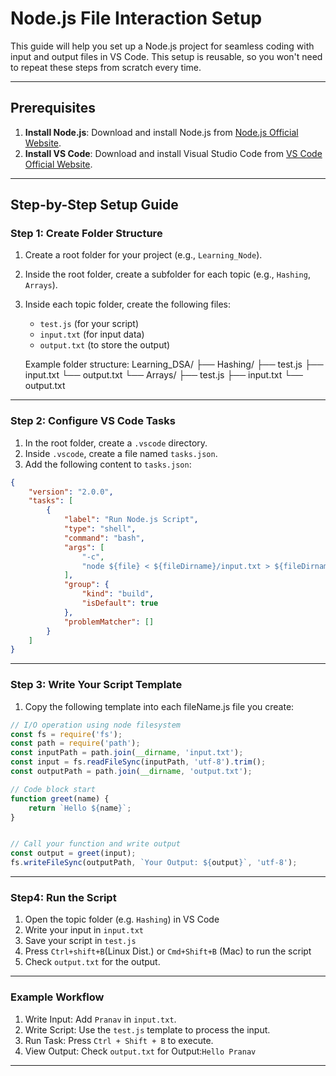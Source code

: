 # Node.js File Interaction Setup

This guide will help you set up a Node.js project for seamless coding with input
and output files in VS Code. This setup is reusable, so you won't need to repeat 
these steps from scratch every time.

---

## Prerequisites

1. **Install Node.js**: Download and install Node.js from 
                        [Node.js Official Website](https://nodejs.org/).
2. **Install VS Code**: Download and install Visual Studio Code from 
                     [VS Code Official Website](https://code.visualstudio.com/).

---

## Step-by-Step Setup Guide

### Step 1: Create Folder Structure
1. Create a root folder for your project (e.g., `Learning_Node`).

2. Inside the root folder, create a subfolder for each topic 
   (e.g., `Hashing`, `Arrays`).

3. Inside each topic folder, create the following files:
   - `test.js` (for your script)
   - `input.txt` (for input data)
   - `output.txt` (to store the output)

   Example folder structure:
      Learning_DSA/ 
      ├── Hashing/   ├── test.js ├── input.txt └── output.txt 
      └── Arrays/    ├── test.js ├── input.txt └── output.txt


---

### Step 2: Configure VS Code Tasks
1. In the root folder, create a `.vscode` directory.
2. Inside `.vscode`, create a file named `tasks.json`.
3. Add the following content to `tasks.json`:

```json
{
    "version": "2.0.0",
    "tasks": [
        {
            "label": "Run Node.js Script",
            "type": "shell",
            "command": "bash",
            "args": [
                "-c",
                "node ${file} < ${fileDirname}/input.txt > ${fileDirname}/output.txt"
            ],
            "group": {
                "kind": "build",
                "isDefault": true
            },
            "problemMatcher": []
        }
    ]
}
```

---

### Step 3: Write Your Script Template
1. Copy the following template into each fileName.js file you create:

```javascript
// I/O operation using node filesystem
const fs = require('fs');
const path = require('path');
const inputPath = path.join(__dirname, 'input.txt');
const input = fs.readFileSync(inputPath, 'utf-8').trim();
const outputPath = path.join(__dirname, 'output.txt');

// Code block start
function greet(name) {
    return `Hello ${name}`;
}


// Call your function and write output
const output = greet(input);
fs.writeFileSync(outputPath, `Your Output: ${output}`, 'utf-8');
```

---

### Step4: Run the Script
1. Open the topic folder (e.g. `Hashing`) in VS Code
2. Write your input in `input.txt`
3. Save your script in `test.js`
4. Press `Ctrl+shift+B`(Linux Dist.) or `Cmd+Shift+B` (Mac) to run the script
5. Check `output.txt` for the output.

---

### Example Workflow
1. Write Input: Add `Pranav` in `input.txt`.
2. Write Script: Use the `test.js` template to process the input.
3. Run Task: Press `Ctrl + Shift + B` to execute.
4. View Output: Check `output.txt` for Output:`Hello Pranav`

---